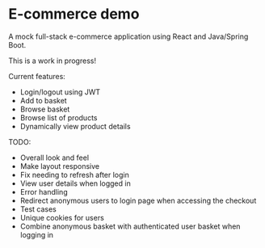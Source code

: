 # E-commerce demo

A mock full-stack e-commerce application using React and Java/Spring Boot.

This is a work in progress!

Current features:
* Login/logout using JWT
* Add to basket
* Browse basket
* Browse list of products
* Dynamically view product details


TODO:
* Overall look and feel
* Make layout responsive
* Fix needing to refresh after login
* View user details when logged in
* Error handling
* Redirect anonymous users to login page when accessing the checkout
* Test cases
* Unique cookies for users
* Combine anonymous basket with authenticated user basket when logging in
